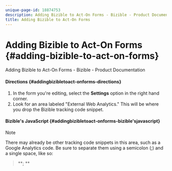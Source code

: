 ```yaml
---
unique-page-id: 18874753
description: Adding Bizible to Act-On Forms - Bizible - Product Documentation
title: Adding Bizible to Act-On Forms
---
```


# Adding Bizible to Act-On Forms {#adding-bizible-to-act-on-forms}

Adding Bizible to Act-On Forms - Bizible - Product Documentation

#### Directions {#addingbizibletoact-onforms-directions}

1. In the form you're editing, select the **Settings** option in the right hand corner.
1. Look for an area labeled "External Web Analytics." This will be where you drop the Bizible tracking code snippet.

#### Bizible's JavaScript {#addingbizibletoact-onforms-bizible'sjavascript}

*<script type="text/javascript" src="//cdn.bizible.com/scripts/bizible.js" async=""></script>*

>[!NOTE]
>
>There may already be other tracking code snippets in this area, such as a Google Analytics code. Be sure to separate them using a semicolon (;) and a single space, like so:   
  
><script type="text/javascript" src="//cdn.bizible.com/scripts/bizible.js" async=""></script>**; **<script async="true" type="someothercode" src="someotherfile.js" ></script>

